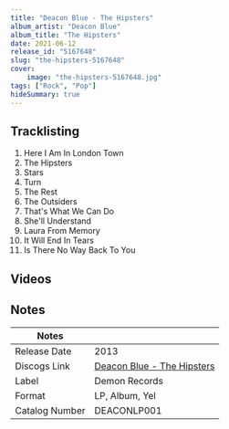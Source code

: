 ```yaml
---
title: "Deacon Blue - The Hipsters"
album_artist: "Deacon Blue"
album_title: "The Hipsters"
date: 2021-06-12
release_id: "5167648"
slug: "the-hipsters-5167648"
cover:
    image: "the-hipsters-5167648.jpg"
tags: ["Rock", "Pop"]
hideSummary: true
---
```


## Tracklisting
1. Here I Am In London Town
2. The Hipsters
3. Stars
4. Turn
5. The Rest
6. The Outsiders
7. That's What We Can Do
8. She'll Understand
9. Laura From Memory
10. It Will End In Tears
11. Is There No Way Back To You

## Videos


## Notes

| Notes          |             |
| ---------------| ----------- |
| Release Date   | 2013 |
| Discogs Link   | [Deacon Blue - The Hipsters](https://www.discogs.com/release/5167648) |
| Label          | Demon Records |
| Format         | LP, Album, Yel |
| Catalog Number | DEACONLP001 |

